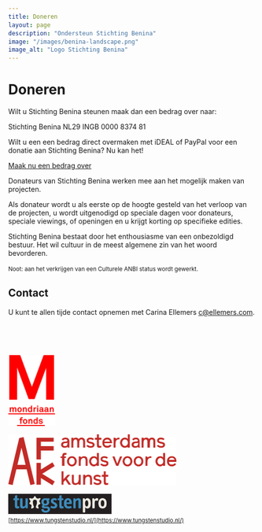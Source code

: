 ```yaml
---
title: Doneren
layout: page
description: "Ondersteun Stichting Benina"
image: "/images/benina-landscape.png"
image_alt: "Logo Stichting Benina"
---
```

# Doneren

Wilt u Stichting Benina steunen maak dan een bedrag over naar:

<div class="usa-alert extra-margin-bottom">
	Stichting Benina
	NL29 INGB 0000 8374 81
</div>

Wilt u een een bedrag direct overmaken met iDEAL of PayPal voor een donatie aan Stichting Benina? Nu kan het!

<a class="usa-button usa-button-primary" target="_blank" href="https://useplink.com/payment/UvvgIsjOpdnc17GJZHuK/">Maak nu een bedrag over</a>

Donateurs van Stichting Benina werken mee aan het mogelijk maken van projecten.

Als donateur wordt u als eerste op de hoogte gesteld van het verloop van de projecten, u wordt uitgenodigd op speciale dagen voor donateurs, speciale viewings, of openingen en u krijgt korting op specifieke edities.

Stichting Benina bestaat door het enthousiasme van een onbezoldigd bestuur. Het wil cultuur in de meest algemene zin van het woord bevorderen.

<small>Noot: aan het verkrijgen van een Culturele ANBI status wordt gewerkt.</small>

## Contact
U kunt te allen tijde contact opnemen met Carina Ellemers <a href="mailto:c@ellemers.com">c@ellemers.com</a>.

<br><br><br>

<div class="flexbox">

[<img width="95" class="donor-logo" alt="Logo Mondriaan Fonds" src="/images/mondriaan-fonds-logo.svg">](https://www.mondriaanfonds.nl/)

[<img width="342" class="donor-logo" alt="Logo Amsterdams Fonds voor de kunst AFK" src="/images/afk-logo.svg">](https://www.amsterdamsfondsvoordekunst.nl/)

[<img width="210" class="donor-logo" alt="Logo Tungsten Pro" src="/images/tungsten-pro-logo.png">](https://www.tungstenstudio.nl/)
<br><small>[https://www.tungstenstudio.nl/](https://www.tungstenstudio.nl/)</small>

</div>
